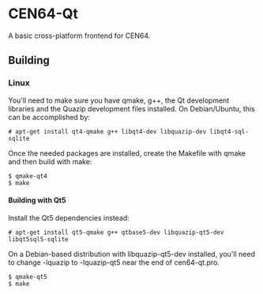 # CEN64-Qt

A basic cross-platform frontend for CEN64.

## Building

### Linux

You'll need to make sure you have qmake, g++, the Qt development libraries and the Quazip development files installed. On Debian/Ubuntu, this can be accomplished by:

```
# apt-get install qt4-qmake g++ libqt4-dev libquazip-dev libqt4-sql-sqlite
```

Once the needed packages are installed, create the Makefile with qmake and then build with make:

```
$ qmake-qt4
$ make
```

#### Building with Qt5

Install the Qt5 dependencies instead:

```
# apt-get install qt5-qmake g++ qtbase5-dev libquazip-qt5-dev libqt5sql5-sqlite
```

On a Debian-based distribution with libquazip-qt5-dev installed, you'll need to change -lquazip to -lquazip-qt5 near the end of cen64-qt.pro.

```
$ qmake-qt5
$ make
```